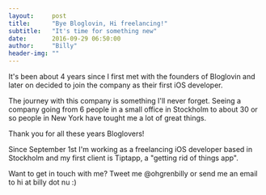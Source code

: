 ```yaml
---
layout:     post
title:      "Bye Bloglovin, Hi freelancing!"
subtitle:   "It's time for something new"
date:       2016-09-29 06:50:00
author:     "Billy"
header-img: ""
---
```

It's been about 4 years since I first met with the founders of Bloglovin and later on decided to join the company as their first iOS developer.

The journey with this company is something I'll never forget. Seeing a company going from 6 people in a small office in Stockholm to about 30 or so people in New York have tought me a lot of great things.

Thank you for all these years Bloglovers!

Since September 1st I'm working as a freelancing iOS developer based in Stockholm and my first client is Tiptapp, a "getting rid of things app".

Want to get in touch with me? Tweet me @ohgrenbilly or send me an email to hi at billy dot nu :)